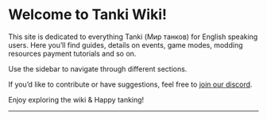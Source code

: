 # Welcome to Tanki Wiki!



This site is dedicated to everything Tanki (Мир танков) for English speaking users. Here you’ll find guides, details on events, game modes, modding resources payment tutorials and so on.

Use the sidebar to navigate through different sections.

If you’d like to contribute or have suggestions, feel free to [join our discord](https://discord.gg/NstYRK8q8T).

Enjoy exploring the wiki & Happy tanking!

---




